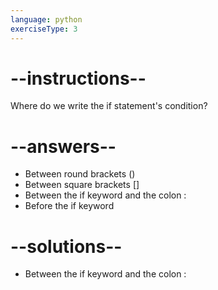 ```yaml
---
language: python
exerciseType: 3
---
```


# --instructions--

Where do we write the if statement's condition?

# --answers--

- Between round brackets ()
- Between square brackets []
- Between the if keyword and the colon :
- Before the if keyword

# --solutions--

- Between the if keyword and the colon :

